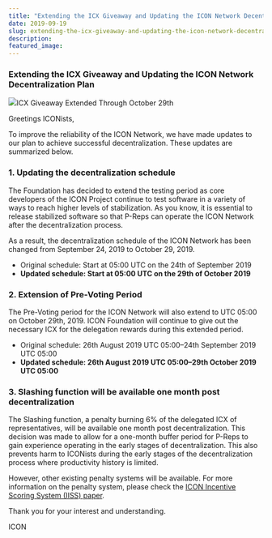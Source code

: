 ```yaml
---
title: "Extending the ICX Giveaway and Updating the ICON Network Decentralization Plan"
date: 2019-09-19
slug: extending-the-icx-giveaway-and-updating-the-icon-network-decentralization-plan-10ad29f8fdea
description:
featured_image:
---
```


### Extending the ICX Giveaway and Updating the ICON Network Decentralization Plan

![](https://cdn-images-1.medium.com/max/800/1*89PcdprPbnmIz22HdzuTtA.png)ICX Giveaway Extended Through October 29th

Greetings ICONists,

To improve the reliability of the ICON Network, we have made updates to our plan to achieve successful decentralization. These updates are summarized below.

### 1. Updating the decentralization schedule

The Foundation has decided to extend the testing period as core developers of the ICON Project continue to test software in a variety of ways to reach higher levels of stabilization. As you know, it is essential to release stabilized software so that P-Reps can operate the ICON Network after the decentralization process.

As a result, the decentralization schedule of the ICON Network has been changed from September 24, 2019 to October 29, 2019.

* Original schedule: Start at 05:00 UTC on the 24th of September 2019
* **Updated schedule: Start at 05:00 UTC on the 29th of October 2019**

### 2. Extension of Pre-Voting Period

The Pre-Voting period for the ICON Network will also extend to UTC 05:00 on October 29th, 2019. ICON Foundation will continue to give out the necessary ICX for the delegation rewards during this extended period.

* Original schedule: 26th August 2019 UTC 05:00–24th September 2019 UTC 05:00
* **Updated schedule: 26th August 2019 UTC 05:00–29th October 2019 UTC 05:00**

### 3. Slashing function will be available one month post decentralization

The Slashing function, a penalty burning 6% of the delegated ICX of representatives, will be available one month post decentralization. This decision was made to allow for a one-month buffer period for P-Reps to gain experience operating in the early stages of decentralization. This also prevents harm to ICONists during the early stages of the decentralization process where productivity history is limited.

However, other existing penalty systems will be available. For more information on the penalty system, please check the [ICON Incentive Scoring System (IISS) paper](https://icon.foundation/download/IISS_Paper_v2.0_EN.pdf?v=190830).

Thank you for your interest and understanding.

ICON

